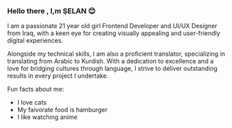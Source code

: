 <h3>Hello there , I,m ŞELAN 😊 </h3>

<p>I am a passionate 21 year old girl Frontend Developer and UI/UX Designer from Iraq, with a keen eye for creating visually appealing and user-friendly digital experiences. </p>
  
<p>Alongside my technical skills, I am also a proficient translator, specializing in translating from Arabic to Kurdish. With a dedication to excellence and a love for bridging cultures through language, I strive to deliver outstanding results in every project I undertake.</p>


<p>Fun facts about me:</p>
<ul>
  <li>I love cats</li>
  <li>My faivorate food is hamburger </li>
  <li>I like watching anime</li>
</ul> 


